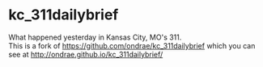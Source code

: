 kc_311dailybrief
================

What happened yesterday in Kansas City, MO's 311.  
This is a fork of https://github.com/ondrae/kc_311dailybrief 
which you can see at http://ondrae.github.io/kc_311dailybrief/
